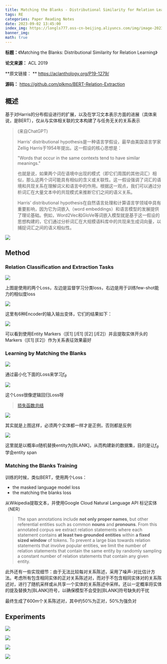 ```yaml
---
title: Matching the Blanks - Distributional Similarity for Relation Learning
tags: RE
categories: Paper Reading Notes
date: 2023-09-02 13:45:00
index_img: https://longls777.oss-cn-beijing.aliyuncs.com/img/image-20230902125205979.png
banner_img: 
math: true
---
```


**标题：**《Matching the Blanks: Distributional Similarity for Relation Learning》

**论文来源：** ACL  2019

**原文链接： **  https://aclanthology.org/P19-1279/

**源码：** https://github.com/plkmo/BERT-Relation-Extraction



## 概述

基于对Harris的分布假设进行的扩展，以及在学习文本表示方面的进展（具体来说，是BERT），仅从与实体相关联的文本构建了与任务无关的关系表示

> (来自ChatGPT)
>
> Harris' distributional hypothesis是一种语言学假设，最早由美国语言学家Zellig Harris于1954年提出。这一假设的核心思想是：
>
> "Words that occur in the same contexts tend to have similar meanings."
>
> 也就是说，如果两个词在语境中出现的模式（即它们周围的其他词汇）相似，那么这两个词可能具有相似的含义或关联性。这一假设强调了词汇的语境和共现关系在理解词义和语言中的作用。根据这一观点，我们可以通过分析词汇在大量文本中的共现模式来推断它们之间的语义关系。
>
> Harris' distributional hypothesis在自然语言处理和计算语言学领域中具有重要影响，因为它为词嵌入（word embeddings）和语言模型的发展提供了理论基础。例如，Word2Vec和GloVe等词嵌入模型就是基于这一假设的思想构建的，它们通过分析词汇在大规模语料库中的共现来生成词向量，以捕捉词汇之间的语义相似性。



![](https://longls777.oss-cn-beijing.aliyuncs.com/img/image-20230902124125243.png)

## Method

### Relation Classification and Extraction Tasks

![](https://longls777.oss-cn-beijing.aliyuncs.com/img/image-20230902125205979.png)

上图是使用的两个Loss，左边是监督学习分类loss，右边是用于训练few-shot能力的相似度loss

![](https://longls777.oss-cn-beijing.aliyuncs.com/img/image-20230902125408063.png)

这里有6种Encoder的输入输出变体，它们的结果如下：

![](https://longls777.oss-cn-beijing.aliyuncs.com/img/image-20230902125811635.png)

可以看到使用Entity Markers（[E1] [/E1] [E2] [/E2]）并且提取实体开头的Markers（[E1] [E2]）作为关系表征效果最好

###  Learning by Matching the Blanks

![](https://longls777.oss-cn-beijing.aliyuncs.com/img/image-20230902131715740.png)

通过最小化下面的Loss来学习$f_{\theta}$

![](https://longls777.oss-cn-beijing.aliyuncs.com/img/image-20230902131815843.png)

这个Loss很像逻辑回归Loss呀

> [损失函数总结](http://lishilong.xyz/2023/07/20/Deep%20Learning/005%E6%8D%9F%E5%A4%B1%E5%87%BD%E6%95%B0%E6%80%BB%E7%BB%93/)

![](https://longls777.oss-cn-beijing.aliyuncs.com/img/image-20230902132640904.png)

其实就是上图这样，必须两个实体都一样才是正例，否则都是反例



![](https://longls777.oss-cn-beijing.aliyuncs.com/img/image-20230902132949914.png)

这里就是以概率$\alpha$随机替换entity为[BLANK]，从而构建新的数据集，目的是让$f_{\theta}$学会entity span

### Matching the Blanks Training

训练的时候，类似BERT，使用两个Loss：

- the masked language model loss
- the matching the blanks loss

从Wikipedia提取文本，并使用Google Cloud Natural Language API 标记实体（NER）

> The span annotations include **not only proper names**, but other referential entities such as common **nouns** and **pronouns**. From this annotated corpus we extract relation statements where each statement contains **at least two grounded entities** within **a fixed sized window** of tokens. To prevent a large bias towards relation statements that involve popular entities, we limit the number of relation statements that contain the same entity by randomly sampling a constant number of relation statements that contain any given entity.

此外还有一些实现细节：由于无法比较每对关系陈述，采用了噪声-对比估计方法。考虑所有包含相同实体的正对关系陈述对，而对于不包含相同实体对的关系陈述对，进行了随机采样或从共享一个实体的关系陈述中采样。还以一定概率将实体的提及替换为[BLANK]符号，以确保模型不会受到[BLANK]符号缺失的干扰

最终生成了600m个关系陈述对，其中约50%为正对，50%为强负对



## Experiments

![](https://longls777.oss-cn-beijing.aliyuncs.com/img/image-20230902133948579.png)



![](https://longls777.oss-cn-beijing.aliyuncs.com/img/image-20230902134237692.png)



![](https://longls777.oss-cn-beijing.aliyuncs.com/img/image-20230902134314867.png)

![](https://longls777.oss-cn-beijing.aliyuncs.com/img/image-20230902134329630.png)

